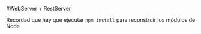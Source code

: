 #WebServer + RestServer

Recordad que hay que ejecutar ```npm install``` para reconstruir los módulos de Node
